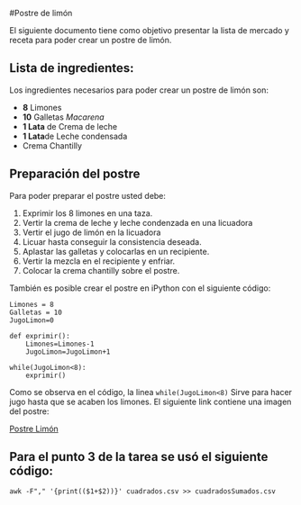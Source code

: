#Postre de limón

El siguiente documento tiene como objetivo presentar la lista de mercado y receta para poder crear un postre de limón.

## Lista de ingredientes:

Los ingredientes necesarios para poder crear un postre de limón son:

+ **8** Limones
+ **10** Galletas *Macarena*
+ **1 Lata** de Crema de leche
+ **1 Lata**de Leche condensada
+ Crema Chantilly

## Preparación del postre

Para poder preparar el postre usted debe:

1. Exprimir los 8 limones en una taza.
2. Vertir la crema de leche y leche condenzada en una licuadora
3. Vertir el jugo de limón en la licuadora
4. Licuar hasta conseguir la consistencia deseada.
5. Aplastar las galletas y colocarlas en un recipiente.
6. Vertir la mezcla en el recipiente y enfriar.
9. Colocar la crema chantilly sobre el postre.

También es posible crear el postre en iPython con el siguiente código:

```
Limones = 8
Galletas = 10
JugoLimon=0

def exprimir():
    Limones=Limones-1
    JugoLimon=JugoLimon+1

while(JugoLimon<8):
    exprimir()
```

Como se observa en el código, la linea `while(JugoLimon<8)` Sirve para hacer jugo hasta que se acaben los limones. El siguiente link contiene una imagen del postre:


[Postre Limón](http://www.cocinasemana.com/recetas/receta/postre-de-limon/21213)

## Para el punto 3 de la tarea se usó el siguiente código:

```
awk -F"," '{print(($1+$2))}' cuadrados.csv >> cuadradosSumados.csv
```